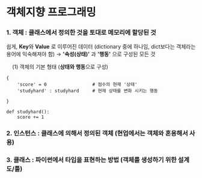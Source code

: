 # 객체지향 프로그래밍

### 1. 객체 : 클래스에서 정의한 것을 토대로 메모리에 할당된 것

쉽게, **Key**와 **Value** 로 이루어진 데이터 (dictionary 중에 하나임, dict보다는 객체라는 용어에 익숙해져야 함) → **'속성(상태)'** 과 **'행동'** 으로 구성된 모든 것 



    (1) 객체의 기본 형태 (**상태와 행동**으로 구성)

```
{
    'score' = 0                 # 점수의 현재 '상태'
    'studyhard' : studyhard     # 현재 상태를 변화 시키는 행동

}

def studyhard():
    score += 1
```

### 2. 인스턴스 : 클래스에 의해서 정의된 객체 (현업에서는 객체와 혼용해서 사용)





### 3. 클래스 : 파이썬에서 타입을 표현하는 방법 (객체를 생성하기 위한 설계도/틀)


